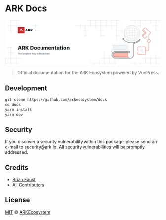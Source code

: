 # ARK Docs

<p align="center">
    <img src="https://github.com/ARKEcosystem/docs/blob/master/banner.png" />
</p>

> Official documentation for the ARK Ecosystem powered by VuePress.

## Development

```
git clone https://github.com/arkecosystem/docs
cd docs
yarn install
yarn dev
```

## Security

If you discover a security vulnerability within this package, please send an e-mail to security@ark.io. All security vulnerabilities will be promptly addressed.

## Credits

- [Brian Faust](https://github.com/faustbrian)
- [All Contributors](../../../../contributors)

## License

[MIT](LICENSE) © [ARKEcosystem](https://ark.io)
